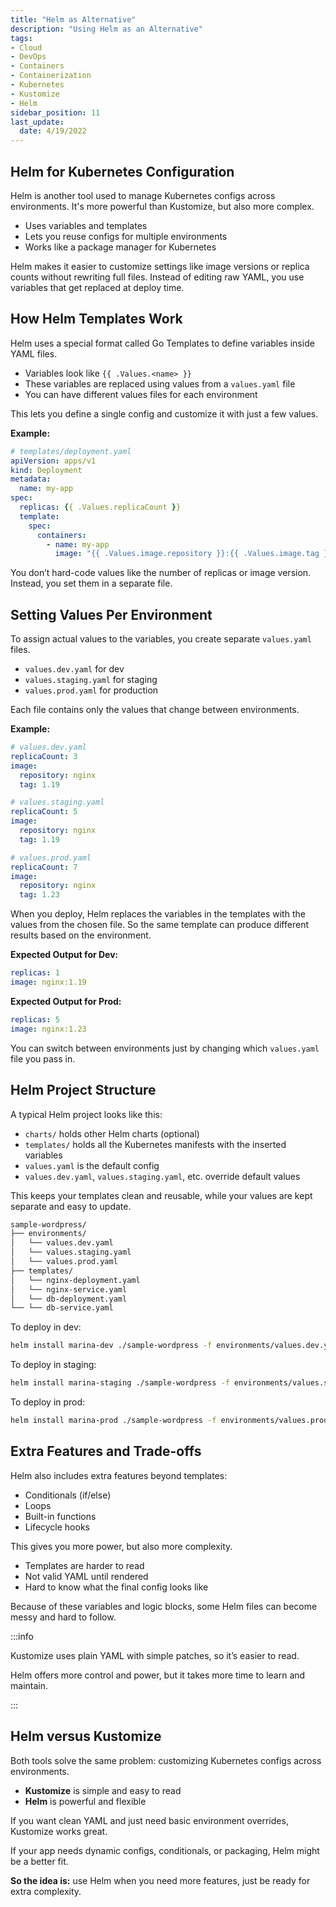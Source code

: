 ```yaml
---
title: "Helm as Alternative"
description: "Using Helm as an Alternative"
tags: 
- Cloud
- DevOps
- Containers
- Containerization
- Kubernetes
- Kustomize
- Helm
sidebar_position: 11
last_update:
  date: 4/19/2022
---
```



## Helm for Kubernetes Configuration

Helm is another tool used to manage Kubernetes configs across environments. It's more powerful than Kustomize, but also more complex.

- Uses variables and templates
- Lets you reuse configs for multiple environments
- Works like a package manager for Kubernetes

Helm makes it easier to customize settings like image versions or replica counts without rewriting full files. Instead of editing raw YAML, you use variables that get replaced at deploy time.

## How Helm Templates Work

Helm uses a special format called Go Templates to define variables inside YAML files.

- Variables look like `{{ .Values.<name> }}`
- These variables are replaced using values from a `values.yaml` file
- You can have different values files for each environment

This lets you define a single config and customize it with just a few values.

**Example:**

```yaml
# templates/deployment.yaml
apiVersion: apps/v1
kind: Deployment
metadata:
  name: my-app
spec:
  replicas: {{ .Values.replicaCount }}
  template:
    spec:
      containers:
        - name: my-app
          image: "{{ .Values.image.repository }}:{{ .Values.image.tag }}"
```

You don’t hard-code values like the number of replicas or image version. Instead, you set them in a separate file.

## Setting Values Per Environment

To assign actual values to the variables, you create separate `values.yaml` files.

- `values.dev.yaml` for dev
- `values.staging.yaml` for staging
- `values.prod.yaml` for production

Each file contains only the values that change between environments.

**Example:**

```yaml
# values.dev.yaml
replicaCount: 3
image:
  repository: nginx
  tag: 1.19
```
```yaml
# values.staging.yaml
replicaCount: 5
image:
  repository: nginx
  tag: 1.19
```
```yaml
# values.prod.yaml
replicaCount: 7
image:
  repository: nginx
  tag: 1.23
```

When you deploy, Helm replaces the variables in the templates with the values from the chosen file. So the same template can produce different results based on the environment.

**Expected Output for Dev:**

```yaml
replicas: 1
image: nginx:1.19
```

**Expected Output for Prod:**

```yaml
replicas: 5
image: nginx:1.23
```

You can switch between environments just by changing which `values.yaml` file you pass in.

## Helm Project Structure

A typical Helm project looks like this:

- `charts/` holds other Helm charts (optional)
- `templates/` holds all the Kubernetes manifests with the inserted variables
- `values.yaml` is the default config
- `values.dev.yaml`, `values.staging.yaml`, etc. override default values

This keeps your templates clean and reusable, while your values are kept separate and easy to update.

```bash
sample-wordpress/
├── environments/
│   └── values.dev.yaml
│   └── values.staging.yaml
│   └── values.prod.yaml
├── templates/
│   └── nginx-deployment.yaml
│   └── nginx-service.yaml
│   └── db-deployment.yaml
└── └── db-service.yaml
```

To deploy in dev:

```bash
helm install marina-dev ./sample-wordpress -f environments/values.dev.yaml
```

To deploy in staging:

```bash
helm install marina-staging ./sample-wordpress -f environments/values.staging.yaml
```

To deploy in prod:

```bash
helm install marina-prod ./sample-wordpress -f environments/values.prod.yaml
```



## Extra Features and Trade-offs

Helm also includes extra features beyond templates:

- Conditionals (if/else)
- Loops
- Built-in functions
- Lifecycle hooks

This gives you more power, but also more complexity.

- Templates are harder to read
- Not valid YAML until rendered
- Hard to know what the final config looks like

Because of these variables and logic blocks, some Helm files can become messy and hard to follow.

:::info 

Kustomize uses plain YAML with simple patches, so it’s easier to read. 

Helm offers more control and power, but it takes more time to learn and maintain.

:::

## Helm versus Kustomize

Both tools solve the same problem: customizing Kubernetes configs across environments.

- **Kustomize** is simple and easy to read
- **Helm** is powerful and flexible

If you want clean YAML and just need basic environment overrides, Kustomize works great. 

If your app needs dynamic configs, conditionals, or packaging, Helm might be a better fit.

**So the idea is:** use Helm when you need more features, just be ready for extra complexity.
